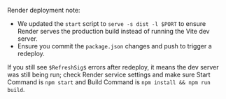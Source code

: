Render deployment note:

- We updated the `start` script to `serve -s dist -l $PORT` to ensure Render serves the production build instead of running the Vite dev server.
- Ensure you commit the `package.json` changes and push to trigger a redeploy.

If you still see `$RefreshSig$` errors after redeploy, it means the dev server was still being run; check Render service settings and make sure Start Command is `npm start` and Build Command is `npm install && npm run build`.